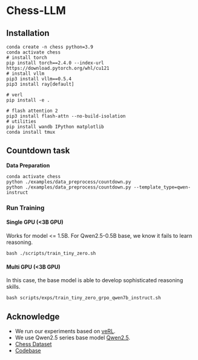 # Chess-LLM

## Installation

```
conda create -n chess python=3.9
conda activate chess
# install torch
pip install torch==2.4.0 --index-url https://download.pytorch.org/whl/cu121
# install vllm
pip3 install vllm==0.5.4
pip3 install ray[default]

# verl
pip install -e .

# flash attention 2
pip3 install flash-attn --no-build-isolation
# utilities
pip install wandb IPython matplotlib
conda install tmux
```

## Countdown task

**Data Preparation**
```
conda activate chess
python ./examples/data_preprocess/countdown.py
python ./examples/data_preprocess/countdown.py --template_type=qwen-instruct
```

### Run Training

#### Single GPU (<3B GPU)

Works for model <= 1.5B. For Qwen2.5-0.5B base, we know it fails to learn reasoning.
```
bash ./scripts/train_tiny_zero.sh
```

#### Multi GPU (<3B GPU)

In this case, the base model is able to develop sophisticated reasoning skills.
```
bash scripts/exps/train_tiny_zero_grpo_qwen7b_instruct.sh
```

## Acknowledge
* We run our experiments based on [veRL](https://github.com/volcengine/verl).
* We use Qwen2.5 series base model [Qwen2.5](https://github.com/QwenLM/Qwen2.5).
* [Chess Dataset](https://github.com/google-deepmind/searchless_chess)
* [Codebase](https://github.com/Jiayi-Pan/TinyZero)